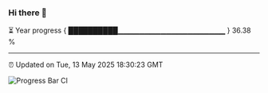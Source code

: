 ### Hi there 👋

⏳ Year progress { ██████████▁▁▁▁▁▁▁▁▁▁▁▁▁▁▁▁▁▁▁▁ } 36.38 %

---

⏰ Updated on Tue, 13 May 2025 18:30:23 GMT

![Progress Bar CI](https://github.com/liununu/liununu/workflows/Progress%20Bar%20CI/badge.svg)

